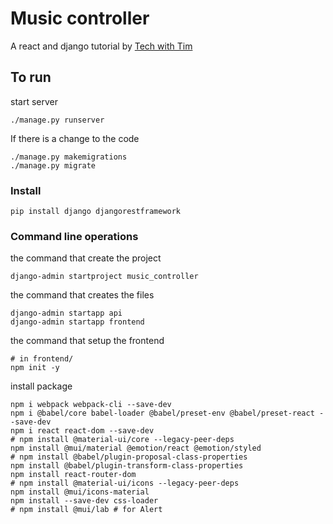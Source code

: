 # Music controller
A react and django tutorial by [Tech with Tim]()

## To run
start server
```
./manage.py runserver
```

If there is a change to the code
```
./manage.py makemigrations
./manage.py migrate
```



### Install
```
pip install django djangorestframework
```

### Command line operations
the command that create the project
```
django-admin startproject music_controller
```

the command that creates the files
```
django-admin startapp api
django-admin startapp frontend
```

the command that setup the frontend
```
# in frontend/
npm init -y
```

install package
```
npm i webpack webpack-cli --save-dev 
npm i @babel/core babel-loader @babel/preset-env @babel/preset-react --save-dev
npm i react react-dom --save-dev
# npm install @material-ui/core --legacy-peer-deps
npm install @mui/material @emotion/react @emotion/styled
# npm install @babel/plugin-proposal-class-properties
npm install @babel/plugin-transform-class-properties
npm install react-router-dom
# npm install @material-ui/icons --legacy-peer-deps
npm install @mui/icons-material
npm install --save-dev css-loader
# npm install @mui/lab # for Alert
```
